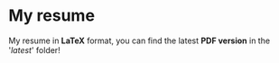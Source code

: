 My resume
=========

My resume in __LaTeX__ format, you can find the latest __PDF version__ in the '_latest_' folder!